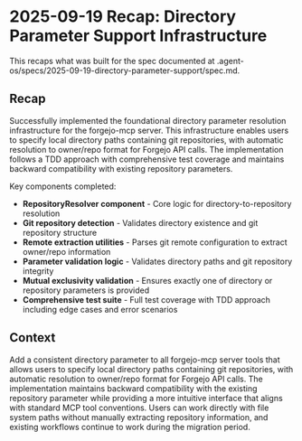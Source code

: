 # 2025-09-19 Recap: Directory Parameter Support Infrastructure

This recaps what was built for the spec documented at .agent-os/specs/2025-09-19-directory-parameter-support/spec.md.

## Recap

Successfully implemented the foundational directory parameter resolution infrastructure for the forgejo-mcp server. This infrastructure enables users to specify local directory paths containing git repositories, with automatic resolution to owner/repo format for Forgejo API calls. The implementation follows a TDD approach with comprehensive test coverage and maintains backward compatibility with existing repository parameters.

Key components completed:
- **RepositoryResolver component** - Core logic for directory-to-repository resolution
- **Git repository detection** - Validates directory existence and git repository structure  
- **Remote extraction utilities** - Parses git remote configuration to extract owner/repo information
- **Parameter validation logic** - Validates directory paths and git repository integrity
- **Mutual exclusivity validation** - Ensures exactly one of directory or repository parameters is provided
- **Comprehensive test suite** - Full test coverage with TDD approach including edge cases and error scenarios

## Context

Add a consistent directory parameter to all forgejo-mcp server tools that allows users to specify local directory paths containing git repositories, with automatic resolution to owner/repo format for Forgejo API calls. The implementation maintains backward compatibility with the existing repository parameter while providing a more intuitive interface that aligns with standard MCP tool conventions. Users can work directly with file system paths without manually extracting repository information, and existing workflows continue to work during the migration period.